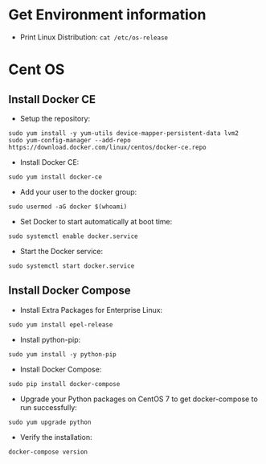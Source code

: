 # Get Environment information
* Print Linux Distribution: `cat /etc/os-release`

# Cent OS
## Install Docker CE
* Setup the repository:
```
sudo yum install -y yum-utils device-mapper-persistent-data lvm2
sudo yum-config-manager --add-repo https://download.docker.com/linux/centos/docker-ce.repo
```

* Install Docker CE:
```
sudo yum install docker-ce
```

* Add your user to the docker group:
```
sudo usermod -aG docker $(whoami)
```

* Set Docker to start automatically at boot time:
```
sudo systemctl enable docker.service
```

* Start the Docker service:
```
sudo systemctl start docker.service
```

## Install Docker Compose

* Install Extra Packages for Enterprise Linux:
```
sudo yum install epel-release
```

* Install python-pip:
```
sudo yum install -y python-pip
```


* Install Docker Compose:
```
sudo pip install docker-compose
```

* Upgrade your Python packages on CentOS 7 to get docker-compose to run successfully:
```
sudo yum upgrade python
```

* Verify the installation:
```
docker-compose version
```
